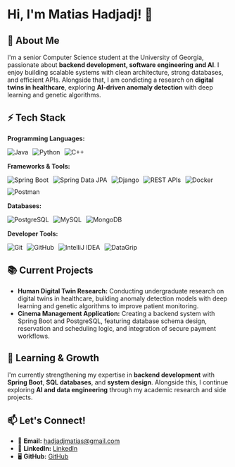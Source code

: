 # Hi, I'm Matias Hadjadj! 👋

## 🚀 About Me
I'm a senior Computer Science student at the University of Georgia, passionate about **backend development, software engineering and AI**. I enjoy building scalable systems with clean architecture, strong databases, and efficient APIs.
Alongside that, I am condicting a research on **digital twins in healthcare**, exploring **AI-driven anomaly detection** with deep learning and genetic algorithms.

<h2>⚡ Tech Stack</h2>

<strong>Programming Languages:</strong><br>
<div style="display:flex; gap:10px; flex-wrap:wrap; margin:5px 0 15px 0;">
  <img src="https://img.shields.io/badge/Java-007396?style=for-the-badge&logo=java&logoColor=white" alt="Java" />
  <img src="https://img.shields.io/badge/Python-3776AB?style=for-the-badge&logo=python&logoColor=white" alt="Python" />
  <img src="https://img.shields.io/badge/C++-00599C?style=for-the-badge&logo=cplusplus&logoColor=white" alt="C++" />
</div>

<strong>Frameworks & Tools:</strong><br>
<div style="display:flex; gap:10px; flex-wrap:wrap; margin:5px 0 15px 0;">
  <img src="https://img.shields.io/badge/Spring%20Boot-6DB33F?style=for-the-badge&logo=springboot&logoColor=white" alt="Spring Boot" />
  <img src="https://img.shields.io/badge/Spring%20Data%20JPA-6DB33F?style=for-the-badge&logo=spring&logoColor=white" alt="Spring Data JPA" />
  <img src="https://img.shields.io/badge/Django-092E20?style=for-the-badge&logo=django&logoColor=white" alt="Django" />
  <img src="https://img.shields.io/badge/REST%20APIs-02569B?style=for-the-badge&logo=fastapi&logoColor=white" alt="REST APIs" />
  <img src="https://img.shields.io/badge/Docker-2496ED?style=for-the-badge&logo=docker&logoColor=white" alt="Docker" />
  <img src="https://img.shields.io/badge/Postman-FF6C37?style=for-the-badge&logo=postman&logoColor=white" alt="Postman" />
</div>

<strong>Databases:</strong><br>
<div style="display:flex; gap:10px; flex-wrap:wrap; margin:5px 0 15px 0;">
  <img src="https://img.shields.io/badge/PostgreSQL-316192?style=for-the-badge&logo=postgresql&logoColor=white" alt="PostgreSQL" />
  <img src="https://img.shields.io/badge/MySQL-005C84?style=for-the-badge&logo=mysql&logoColor=white" alt="MySQL" />
  <img src="https://img.shields.io/badge/MongoDB-4EA94B?style=for-the-badge&logo=mongodb&logoColor=white" alt="MongoDB" />
</div>

<strong>Developer Tools:</strong><br>
<div style="display:flex; gap:10px; flex-wrap:wrap; margin:5px 0 15px 0;">
  <img src="https://img.shields.io/badge/Git-F05032?style=for-the-badge&logo=git&logoColor=white" alt="Git" />
  <img src="https://img.shields.io/badge/GitHub-181717?style=for-the-badge&logo=github&logoColor=white" alt="GitHub" />
  <img src="https://img.shields.io/badge/IntelliJ%20IDEA-000000?style=for-the-badge&logo=intellijidea&logoColor=white" alt="IntelliJ IDEA" />
  <img src="https://img.shields.io/badge/DataGrip-000000?style=for-the-badge&logo=datagrip&logoColor=white" alt="DataGrip" />
</div>

## 📚 Current Projects
- **Human Digital Twin Research:** Conducting undergraduate research on digital twins in healthcare, building anomaly detection models with deep learning and genetic algorithms to improve patient monitoring.
- **Cinema Management Application:** Creating a backend system with Spring Boot and PostgreSQL, featuring database schema design, reservation and scheduling logic, and integration of secure payment workflows.

## 🌱 Learning & Growth
I'm currently strengthening my expertise in **backend development** with **Spring Boot**, **SQL databases**, and **system design**.
Alongside this, I continue exploring **AI and data engineering** through my academic research and side projects.

## 📫 Let's Connect!
- 📧 **Email:** hadjadjmatias@gmail.com
- 💼 **LinkedIn:** [LinkedIn](https://www.linkedin.com/in/matias-hadjadj)
- 🖥️ **GitHub:** [GitHub](https://github.com/MatiasHadjadj)
<!---
matiashadjadj/matiashadjadj is a ✨ special ✨ repository because its `README.md` (this file) appears on your GitHub profile.
You can click the Preview link to take a look at your changes.
--->
